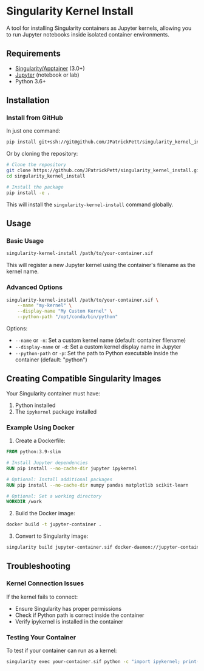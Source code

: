 # Singularity Kernel Install

A tool for installing Singularity containers as Jupyter kernels, allowing you to run Jupyter notebooks inside isolated container environments.

## Requirements

- [Singularity/Apptainer](https://apptainer.org/docs/admin/main/installation.html) (3.0+)
- [Jupyter](https://jupyter.org/install) (notebook or lab)
- Python 3.6+

## Installation

### Install from GitHub

In just one command:

```bash
pip install git+ssh://git@github.com/JPatrickPett/singularity_kernel_install.git
```

Or by cloning the repository:

```bash
# Clone the repository
git clone https://github.com/JPatrickPett/singularity_kernel_install.git
cd singularity_kernel_install

# Install the package
pip install -e .
```

This will install the `singularity-kernel-install` command globally.

## Usage

### Basic Usage

```bash
singularity-kernel-install /path/to/your-container.sif
```

This will register a new Jupyter kernel using the container's filename as the kernel name.

### Advanced Options

```bash
singularity-kernel-install /path/to/your-container.sif \
    --name "my-kernel" \
    --display-name "My Custom Kernel" \
    --python-path "/opt/conda/bin/python"
```

Options:
- `--name` or `-n`: Set a custom kernel name (default: container filename)
- `--display-name` or `-d`: Set a custom kernel display name in Jupyter
- `--python-path` or `-p`: Set the path to Python executable inside the container (default: "python")

## Creating Compatible Singularity Images

Your Singularity container must have:
1. Python installed
2. The `ipykernel` package installed

### Example Using Docker

1. Create a Dockerfile:

```dockerfile
FROM python:3.9-slim

# Install Jupyter dependencies
RUN pip install --no-cache-dir jupyter ipykernel

# Optional: Install additional packages
RUN pip install --no-cache-dir numpy pandas matplotlib scikit-learn

# Optional: Set a working directory
WORKDIR /work
```

2. Build the Docker image:

```bash
docker build -t jupyter-container .
```

3. Convert to Singularity image:

```bash
singularity build jupyter-container.sif docker-daemon://jupyter-container:latest
```

## Troubleshooting

### Kernel Connection Issues

If the kernel fails to connect:
- Ensure Singularity has proper permissions
- Check if Python path is correct inside the container
- Verify ipykernel is installed in the container

### Testing Your Container

To test if your container can run as a kernel:

```bash
singularity exec your-container.sif python -c "import ipykernel; print('ipykernel is installed')"
```
